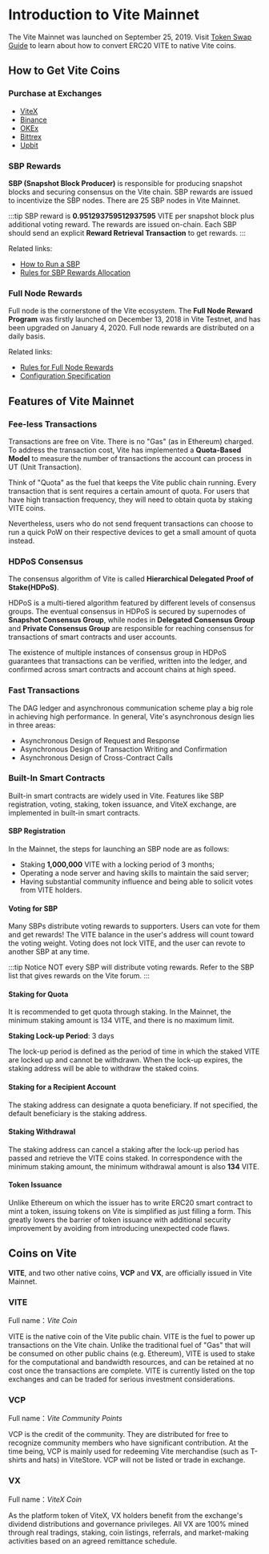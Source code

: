 # Introduction to Vite Mainnet <Badge :text="$page.version"/>

The Vite Mainnet was launched on September 25, 2019. Visit [Token Swap Guide](https://medium.com/vitelabs/announcing-the-vite-mainnet-launch-4d55fc4b4bd2) to learn about how to convert ERC20 VITE to native Vite coins.

## How to Get Vite Coins

### Purchase at Exchanges

* [ViteX][vitex]
* [Binance][binance]
* [OKEx][okex]
* [Bittrex][bittrex]
* [Upbit][upbit]

### SBP Rewards

**SBP (Snapshot Block Producer)** is responsible for producing snapshot blocks and securing consensus on the Vite chain. SBP rewards are issued to incentivize the SBP nodes. There are 25 SBP nodes in Vite Mainnet.

:::tip
SBP reward is **0.951293759512937595** VITE per snapshot block plus additional voting reward. The rewards are issued on-chain. Each SBP should send an explicit **Reward Retrieval Transaction** to get rewards.
:::

Related links:

* [How to Run a SBP][sbp-manage]
* [Rules for SBP Rewards Allocation][sbp-reward]

### Full Node Rewards

Full node is the cornerstone of the Vite ecosystem. The **Full Node Reward Program** was firstly launched on December 13, 2018 in Vite Testnet, and has been upgraded on January 4, 2020. Full node rewards are distributed on a daily basis.

Related links:

* [Rules for Full Node Rewards][fullnode-reward]
* [Configuration Specification](../node/install.md#full-node-reward)

## Features of Vite Mainnet

### Fee-less Transactions

Transactions are free on Vite. There is no "Gas" (as in Ethereum) charged. To address the transaction cost, Vite has implemented a **Quota-Based Model** to measure the number of transactions the account can process in UT (Unit Transaction). 

Think of "Quota" as the fuel that keeps the Vite public chain running. Every transaction that is sent requires a certain amount of quota. For users that have high transaction frequency, they will need to obtain quota by staking VITE coins.

Nevertheless, users who do not send frequent transactions can choose to run a quick PoW on their respective devices to get a small amount of quota instead.

### HDPoS Consensus

The consensus algorithm of Vite is called **Hierarchical Delegated Proof of Stake(HDPoS)**. 

HDPoS is a multi-tiered algorithm featured by different levels of consensus groups. The eventual consensus in HDPoS is secured by supernodes of **Snapshot Consensus Group**, while nodes in **Delegated Consensus Group** and **Private Consensus Group** are responsible for reaching consensus for transactions of smart contracts and user accounts.

The existence of multiple instances of consensus group in HDPoS guarantees that transactions can be verified, written into the ledger, and confirmed across smart contracts and account chains at high speed. 

### Fast Transactions

The DAG ledger and asynchronous communication scheme play a big role in achieving high performance. In general, Vite's asynchronous design lies in three areas: 

* Asynchronous Design of Request and Response 
* Asynchronous Design of Transaction Writing and Confirmation 
* Asynchronous Design of Cross-Contract Calls

### Built-In Smart Contracts

Built-in smart contracts are widely used in Vite. Features like SBP registration, voting, staking, token issuance, and ViteX exchange, are implemented in built-in smart contracts.

#### SBP Registration

In the Mainnet, the steps for launching an SBP node are as follows:

* Staking **1,000,000** VITE with a locking period of 3 months;
* Operating a node server and having skills to maintain the said server;
* Having substantial community influence and being able to solicit votes from VITE holders.

#### Voting for SBP

Many SBPs distribute voting rewards to supporters. Users can vote for them and get rewards! The VITE balance in the user's address will count toward the voting weight. Voting does not lock VITE, and the user can revote to another SBP at any time. 

:::tip Notice
NOT every SBP will distribute voting rewards. Refer to the SBP list that gives rewards on the Vite forum.
:::

#### Staking for Quota

It is recommended to get quota through staking. In the Mainnet, the minimum staking amount is 134 VITE, and there is no maximum limit. 

**Staking Lock-up Period**: 3 days

The lock-up period is defined as the period of time in which the staked VITE are locked up and cannot be withdrawn. When the lock-up expires, the staking address will be able to withdraw the staked coins.

#### Staking for a Recipient Account

The staking address can designate a quota beneficiary. If not specified, the default beneficiary is the staking address.

#### Staking Withdrawal

The staking address can cancel a staking after the lock-up period has passed and retrieve the VITE coins staked. In correspondence with the minimum staking amount, the minimum withdrawal amount is also **134** VITE.

#### Token Issuance

Unlike Ethereum on which the issuer has to write ERC20 smart contract to mint a token, issuing tokens on Vite is simplified as just filling a form. This greatly lowers the barrier of token issuance with additional security improvement by avoiding from introducing unexpected code flaws.

## Coins on Vite

**VITE**, and two other native coins, **VCP** and **VX**, are officially issued in Vite Mainnet.

### VITE
Full name：*Vite Coin*

VITE is the native coin of the Vite public chain. VITE is the fuel to power up transactions on the Vite chain. Unlike the traditional fuel of "Gas" that will be consumed on other public chains (e.g. Ethereum), VITE is used to stake for the computational and bandwidth resources, and can be retained at no cost once the transactions are complete. VITE is currently listed on the top exchanges and can be traded for serious investment considerations.

### VCP

Full name：*Vite Community Points*

VCP is the credit of the community. They are distributed for free to recognize community members who have significant contribution. At the time being, VCP is mainly used for redeeming Vite merchandise (such as T-shirts and hats) in ViteStore. 
VCP will not be listed or trade in exchange.

### VX

Full name：*ViteX Coin*

As the platform token of ViteX, VX holders benefit from the exchange's dividend distributions and governance privileges. All VX are 100% mined through real tradings, staking, coin listings, referrals, and market-making activities based on an agreed remittance schedule.

[sbp-reward]: <../rule/sbp.html#SBP-rewards>
[fullnode-reward]: <../rule/fullnode.html>
[fullnode-install]: <../node/install.html>
[sbp-manage]: <../node/sbp.html>
[web-wallet]: <https://wallet.vite.net>
[app-wallet]: <https://app.vite.net>
[vitex]: <https://x.vite.net/trade?symbol=VITE_BTC-000&category=BTC>
[okex]: <https://www.okex.com/spot/trade#product=vite_btc>
[bittrex]: <https://international.bittrex.com/Market/Index?MarketName=BTC-VITE>
[upbit]: <https://upbit.com/exchange?code=CRIX.UPBIT.BTC-VITE>
[binance]: <https://www.binance.com/en/trade/VITE_BTC>
[solidity++]: </zh/tutorial/contract/soliditypp.html>

